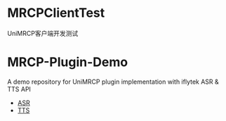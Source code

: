 # MRCPClientTest
UniMRCP客户端开发测试

# MRCP-Plugin-Demo
A demo repository for UniMRCP plugin implementation with iflytek ASR & TTS API

* [ASR](https://cotin.tech/AI/UniMRCPASR/)
* [TTS](https://cotin.tech/AI/UniMRCPTTS/)

